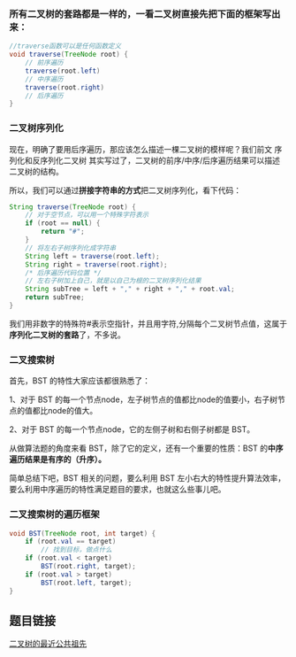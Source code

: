 ### 所有二叉树的套路都是一样的，一看二叉树直接先把下面的框架写出来：

```Java
//traverse函数可以是任何函数定义
void traverse(TreeNode root) {
    // 前序遍历
    traverse(root.left)
    // 中序遍历
    traverse(root.right)
    // 后序遍历
}
```

### 二叉树序列化
现在，明确了要用后序遍历，那应该怎么描述一棵二叉树的模样呢？我们前文 序列化和反序列化二叉树 其实写过了，二叉树的前序/中序/后序遍历结果可以描述二叉树的结构。

所以，我们可以通过**拼接字符串的方式**把二叉树序列化，看下代码：
```Java
String traverse(TreeNode root) {
    // 对于空节点，可以用一个特殊字符表示
    if (root == null) {
        return "#";
    }
    // 将左右子树序列化成字符串
    String left = traverse(root.left);
    String right = traverse(root.right);
    /* 后序遍历代码位置 */
    // 左右子树加上自己，就是以自己为根的二叉树序列化结果
    String subTree = left + "," + right + "," + root.val;
    return subTree;
}
```
我们用非数字的特殊符#表示空指针，并且用字符,分隔每个二叉树节点值，这属于**序列化二叉树的套路**了，不多说。

### 二叉搜索树
首先，BST 的特性大家应该都很熟悉了：

1、对于 BST 的每一个节点node，左子树节点的值都比node的值要小，右子树节点的值都比node的值大。

2、对于 BST 的每一个节点node，它的左侧子树和右侧子树都是 BST。

从做算法题的角度来看 BST，除了它的定义，还有一个重要的性质：BST 的**中序遍历结果是有序的（升序）。**

简单总结下吧，BST 相关的问题，要么利用 BST 左小右大的特性提升算法效率，要么利用中序遍历的特性满足题目的要求，也就这么些事儿吧。

### 二叉搜索树的遍历框架
```Java
void BST(TreeNode root, int target) {
    if (root.val == target)
        // 找到目标，做点什么
    if (root.val < target) 
        BST(root.right, target);
    if (root.val > target)
        BST(root.left, target);
}
```


## 题目链接
[二叉树的最近公共祖先](https://leetcode-cn.com/problems/lowest-common-ancestor-of-a-binary-tree/)

